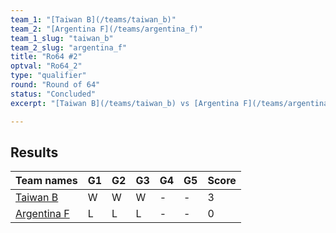 ```yaml
---
team_1: "[Taiwan B](/teams/taiwan_b)"
team_2: "[Argentina F](/teams/argentina_f)"
team_1_slug: "taiwan_b"
team_2_slug: "argentina_f"
title: "Ro64 #2"
optval: "Ro64_2"
type: "qualifier"
round: "Round of 64"
status: "Concluded"
excerpt: "[Taiwan B](/teams/taiwan_b) vs [Argentina F](/teams/argentina_f)"

---
```

## Results

| Team names | G1 | G2 | G3 | G4 | G5 | Score |
| -- | -- | -- | -- | -- | -- | -- |
| [Taiwan B](/teams/taiwan_b) | W | W | W | - | - | 3 |
| [Argentina F](/teams/argentina_f) | L | L | L | - | - | 0 |
